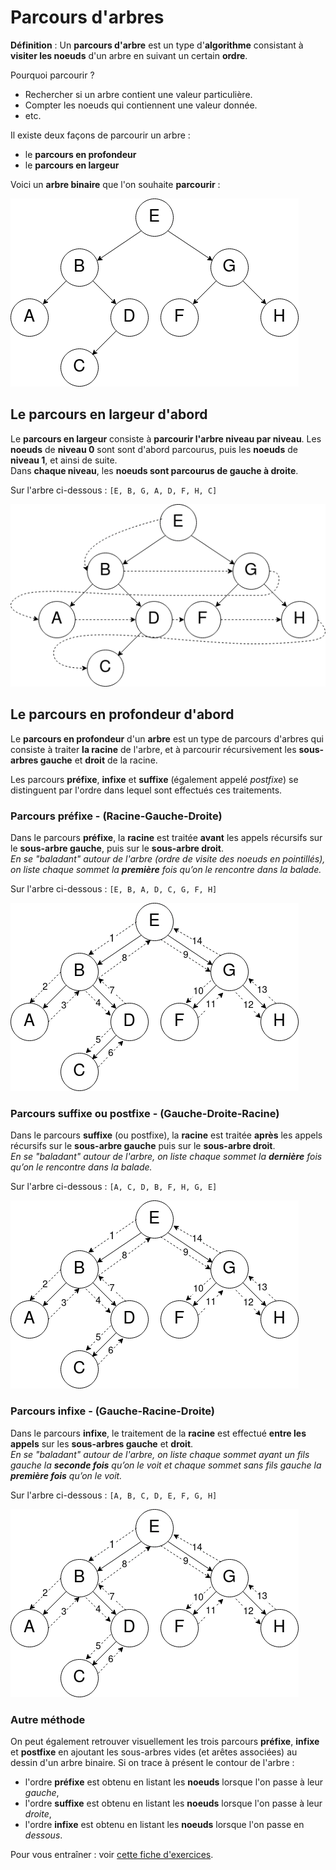 # Parcours d'arbres

**Définition** : Un **parcours d'arbre** est un type d'**algorithme** consistant à **visiter les noeuds** d'un arbre en suivant un certain **ordre**.

Pourquoi parcourir ?
* Rechercher si un arbre contient une valeur particulière.
* Compter les noeuds qui contiennent une valeur donnée.
* etc.

Il existe deux façons de parcourir un arbre :
* le **parcours en profondeur**
* le **parcours en largeur**

Voici un **arbre binaire** que l'on souhaite **parcourir** :

![images/arbre_parcours_v2.png](images/arbre_parcours_v2.png)

## Le parcours en largeur d'abord

Le **parcours en largeur** consiste à **parcourir l'arbre niveau par niveau**. Les **noeuds** de **niveau 0** sont sont d'abord parcourus, puis les **noeuds** de **niveau 1**, et ainsi de suite.<br />
Dans **chaque niveau**, les **noeuds sont parcourus de gauche à droite**.

Sur l'arbre ci-dessous : `[E, B, G, A, D, F, H, C]`

![images/arbre_parcours_v2.png](images/arbre_parcours_annotel.png)

## Le parcours en profondeur d'abord

Le **parcours en profondeur** d'un **arbre** est un type de parcours d'arbres qui consiste à traiter **la racine** de l'arbre, et à parcourir récursivement les **sous-arbres gauche** et **droit** de la racine.

Les parcours **préfixe**, **infixe** et **suffixe** (également appelé *postfixe*) se distinguent par l'ordre dans lequel sont effectués ces traitements.

### Parcours préfixe - (Racine-Gauche-Droite)

Dans le parcours **préfixe**, la **racine** est traitée **avant** les appels récursifs sur le **sous-arbre gauche**, puis sur le **sous-arbre droit**.<br />
*En se "baladant" autour de l'arbre (ordre de visite des noeuds en pointillés), on liste chaque sommet la **première** fois qu’on le rencontre dans la balade.*

Sur l'arbre ci-dessous : `[E, B, A, D, C, G, F, H]`

![images/arbre_parcours_v2.png](images/arbre_parcours_annote.png)

### Parcours suffixe ou postfixe - (Gauche-Droite-Racine)

Dans le parcours **suffixe** (ou postfixe), la **racine** est traitée **après** les appels récursifs sur le **sous-arbre gauche** puis sur le **sous-arbre droit**.<br />
*En se "baladant" autour de l'arbre, on liste chaque sommet la **dernière** fois qu’on le rencontre dans la balade.*

Sur l'arbre ci-dessous : `[A, C, D, B, F, H, G, E]`

![images/arbre_parcours_v2.png](images/arbre_parcours_annote.png)

### Parcours infixe - (Gauche-Racine-Droite)

Dans le parcours **infixe**, le traitement de la **racine** est effectué **entre les appels** sur les **sous-arbres gauche** et **droit**.<br />
*En se "baladant" autour de l'arbre,  on liste chaque sommet ayant un fils gauche la **seconde fois** qu’on le voit et chaque sommet sans fils gauche la **première fois** qu’on le voit.*

Sur l'arbre ci-dessous : `[A, B, C, D, E, F, G, H]`

![images/arbre_parcours_v2.png](images/arbre_parcours_annote.png)

### Autre méthode

On peut également retrouver visuellement les trois parcours **préfixe**, **infixe** et **postfixe** en ajoutant les sous-arbres vides (et arêtes associées) au dessin d'un arbre binaire. Si on trace à présent le contour de l'arbre :
* l'ordre **préfixe** est obtenu en listant les **noeuds** lorsque l'on passe à leur *gauche*,
* l'ordre **suffixe** est obtenu en listant les **noeuds** lorsque l'on passe à leur *droite*,
* l'ordre **infixe** est obtenu en listant les **noeuds** lorsque l'on passe en *dessous*.

Pour vous entraîner : voir [cette fiche d'exercices](fiche2_parcours.pdf).